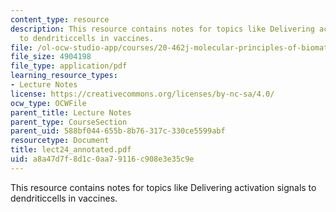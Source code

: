 ```yaml
---
content_type: resource
description: This resource contains notes for topics like Delivering activation signals
  to dendriticcells in vaccines.
file: /ol-ocw-studio-app/courses/20-462j-molecular-principles-of-biomaterials-spring-2006/a8a47d7f8d1c0aa79116c908e3e35c9e_lect24_annotated.pdf
file_size: 4904198
file_type: application/pdf
learning_resource_types:
- Lecture Notes
license: https://creativecommons.org/licenses/by-nc-sa/4.0/
ocw_type: OCWFile
parent_title: Lecture Notes
parent_type: CourseSection
parent_uid: 588bf044-655b-8b76-317c-330ce5599abf
resourcetype: Document
title: lect24_annotated.pdf
uid: a8a47d7f-8d1c-0aa7-9116-c908e3e35c9e
---
```

This resource contains notes for topics like Delivering activation signals to dendriticcells in vaccines.